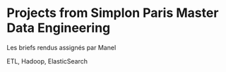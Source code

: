 # Projects from Simplon Paris Master Data Engineering 
Les briefs rendus assignés par Manel

ETL, Hadoop, ElasticSearch
